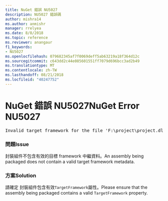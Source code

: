 ```yaml
---
title: NuGet 錯誤 NU5027
description: NU5027 錯誤碼
author: mishra14
ms.author: anmishr
manager: rrelyea
ms.date: 8/8/2018
ms.topic: reference
ms.reviewer: anangaur
f1_keywords:
- NU5027
ms.openlocfilehash: 079682345af7f0069deff5ab63219a18f364d12c
ms.sourcegitcommit: c643dd2c44e085601551ff7079d696bcc3ad2b49
ms.translationtype: MT
ms.contentlocale: zh-TW
ms.lasthandoff: 08/21/2018
ms.locfileid: "40247752"
---
```

# <a name="nuget-error-nu5027"></a><span data-ttu-id="5ae59-103">NuGet 錯誤 NU5027</span><span class="sxs-lookup"><span data-stu-id="5ae59-103">NuGet Error NU5027</span></span>
<pre>Invalid target framework for the file 'F:\project\project.dll'.</pre>

### <a name="issue"></a><span data-ttu-id="5ae59-104">問題</span><span class="sxs-lookup"><span data-stu-id="5ae59-104">Issue</span></span>

<span data-ttu-id="5ae59-105">封裝組件不包含有效的目標 framework 中繼資料。</span><span class="sxs-lookup"><span data-stu-id="5ae59-105">An assembly being packaged does not contain a valid target framework metadata.</span></span>


### <a name="solution"></a><span data-ttu-id="5ae59-106">方案</span><span class="sxs-lookup"><span data-stu-id="5ae59-106">Solution</span></span>

<span data-ttu-id="5ae59-107">請確定 封裝組件包含有效`TargetFramework`屬性。</span><span class="sxs-lookup"><span data-stu-id="5ae59-107">Please ensure that the assembly being packaged contains a valid `TargetFramework` property.</span></span>

